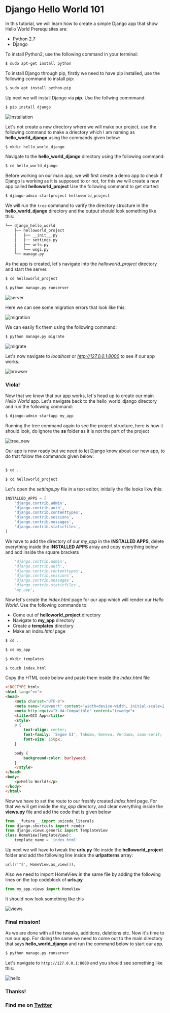 # Django Hello World 101

In this tutorial, we will learn how to create a simple Django app that show Hello World
Prerequisites are:
* Python 2.7
* Django

To install Python2, use the following command in your terminal:

```bash
$ sudo apt-get install python
```

To install Django through pip, firstly we need to have pip installed, use the following command to install pip:

```bash
$ sudo apt install python-pip
```

Up next we will install Django via **pip**. Use the follwing commmand:

```bash
$ pip install django
```

![installation](img/django.png)
 
Let's not create a new directory where we will make our project, use the following command to make a driectory which I am naming as **hello_world_django** using the commands given below:

```bash
$ mkdir hello_world_django
```

Navigate to the **hello_world_django** directory using the following command:

```bash
$ cd hello_world_django
```

Before working on our main app, we will first create a demo app to check if Django is working as it is supposed to or not, for this we will create a new app called **helloworld_project**
Use the following command to get started:

```bash
$ django-admin startproject helloworld_project
``` 

We will run the ```tree``` command to varify the directory structure in the **hello_world_django** directory and the output should look something like this:

```bash
└── django_hello_world
    ├── helloworld_project
    │   ├── __init__.py
    │   ├── settings.py
    │   ├── urls.py
    │   └── wsgi.py
    └── manage.py
```

As the app is created, let's navigate into the *helloworld_project* directory and start the server.

```bash
$ cd helloworld_project

$ python manage.py runserver
```

![server](img/server.png)

Here we can see some migration errors that look like this:

![migration](img/migration_error.png)

We can easily fix them using the following command:

```bash
$ python manage.py migrate
```

![migrate](img/migrate.png)

Let's now navigate to *localhost* or *http://127.0.0.1:8000* to see if our app works.

![browser](img/browser.png)

### Viola!

Now that we know that our app works, let's head up to create our main *Hello World* app.
Let's navigate back to the hello_world_django directory and run the following command:

```bash
$ django-admin startapp my_app
```

Running the tree command again to see the project structure, here is how it should look, do ignore the **ss** folder as it is not the part of the project

![tree_new](img/new_app.png)

Our app is now ready but we need to let Django know about our new app, to do that follow the commands given below:

```bash

$ cd ..

$ cd helloworld_project

```

Let's open the *settings.py* file in a text editor, initially the file looks likw this:

```python
INSTALLED_APPS = [
    'django.contrib.admin',
    'django.contrib.auth',
    'django.contrib.contenttypes',
    'django.contrib.sessions',
    'django.contrib.messages',
    'django.contrib.staticfiles',
]
```

We have to add the directory of our *my_app* in the **INSTALLED APPS**, delete everything inside the **INSTALLED APPS** array and copy everything below and add inside the square brackets

```python 
	'django.contrib.admin',
    'django.contrib.auth',
    'django.contrib.contenttypes',
    'django.contrib.sessions',
    'django.contrib.messages',
    'django.contrib.staticfiles',
    'my_app',
```

Now let's create the *index.html* page for our app which will render our *Hello World*.
Use the following commands to:

* Come out of **helloworld_project** directory
* Navigate to **my_app** directory
* Create a **templates** directory
* Make an *index.html* page

```bash
$ cd ..

$ cd my_app

$ mkdir templates

$ touch index.html
```

Copy the HTML code below and paste them inside the *index.html* file

```html
<!DOCTYPE html>
<html lang="en">
<head>
    <meta charset="UTF-8">
    <meta name="viewport" content="width=device-width, initial-scale=1.0">
    <meta http-equiv="X-UA-Compatible" content="ie=edge">
    <title>GCI App</title>
    <style>
    p {
        text-align: center;
        font-family: 'Segoe UI', Tahoma, Geneva, Verdana, sans-serif;
        font-size: 150px;
    }

    body {
        background-color: burlywood;
    }
    </style>
</head>
<body>
    <p>Hello World!</p>
</body>
</html>
```

Now we have to set the route to our freshly created *index.html* page. For that we will get inside the *my_app* directory, and clear everything inside the **views.py** file and add the code that is given below

```python
from __future__ import unicode_literals
from django.shortcuts import render
from django.views.generic import TemplateView
class HomeView(TemplateView):
    template_name = 'index.html'

```

Up next we will have to tweak the **urls.py** file inside the **helloworld_project** folder and add the following line inside the **urlpatterns** array:

```python
url(r'^$', HomeView.as_view()),
```

Also we need to import HomeView in the same file by adding the following lines on the top codeblock of **urls.py**

```python
from my_app.views import HomeView
```

It should now look something like this

![views](img/views_tweak.png)

### Final mission!

As we are done with all the tweaks, additions, deletions etc. Now it's time to run our app.
For doing the same we need to come out to the main directory that says **hello_world_django** and run the command below to start our app.

```bash
$ python manage.py runserver
```

Let's navigate to ```http://127.0.0.1:8000``` and you should see something like this:

![hello](img/hello.png)

### Thanks!

### Find me on [Twitter](https://twitter.com/0xskr1p7)
